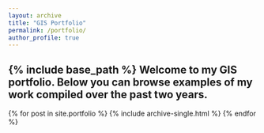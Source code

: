 ```yaml
---
layout: archive
title: "GIS Portfolio"
permalink: /portfolio/
author_profile: true
---
```



{% include base_path %}
Welcome to my GIS portfolio. Below you can browse examples of my work compiled over the past two years.
-----------------------------------


{% for post in site.portfolio %}
  {% include archive-single.html %}
{% endfor %}

